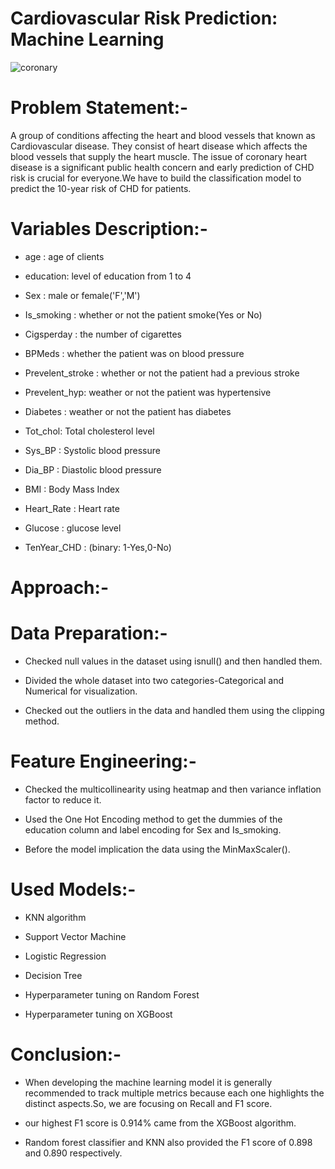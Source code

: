 # Cardiovascular Risk Prediction: Machine Learning
![coronary](https://github.com/user-attachments/assets/042ea305-215b-458b-8fd6-67868f9fd1a7)

# Problem Statement:-
A group of conditions affecting the heart and blood vessels that known as Cardiovascular disease. They consist of heart disease which affects the blood vessels that supply the heart muscle. The issue of coronary heart disease is a significant public health concern and early prediction of CHD risk is crucial for everyone.We have to build the classification model to predict the 10-year risk of CHD for patients.
# Variables Description:-
- age : age of clients

- education: level of education from 1 to 4

- Sex : male or female('F','M')

- Is_smoking : whether or not the patient smoke(Yes or No)

- Cigsperday : the number of cigarettes

- BPMeds : whether the patient was on blood pressure

- Prevelent_stroke : whether or not the patient had a previous stroke

- Prevelent_hyp: weather or not the patient was hypertensive

- Diabetes : weather or not the patient has diabetes

- Tot_chol: Total cholesterol level

- Sys_BP : Systolic blood pressure

- Dia_BP : Diastolic blood pressure

- BMI : Body Mass Index

- Heart_Rate : Heart rate

- Glucose : glucose level

- TenYear_CHD : (binary: 1-Yes,0-No)
# Approach:-
# Data Preparation:-
- Checked null values in the dataset using isnull() and then handled them.

- Divided the whole dataset into two categories-Categorical and Numerical for visualization.

- Checked out the outliers in the data and handled them using the clipping method.

# Feature Engineering:-
- Checked the multicollinearity using heatmap and then variance inflation factor to reduce it.

- Used the One Hot Encoding method to get the dummies of the education column and label encoding for Sex and Is_smoking.

- Before the model implication the data using the MinMaxScaler().
# Used Models:-
- KNN algorithm

- Support Vector Machine

- Logistic Regression

- Decision Tree

- Hyperparameter tuning on Random Forest

- Hyperparameter tuning on XGBoost

# Conclusion:-

- When developing the machine learning model it is generally recommended to track multiple metrics because each one highlights the distinct aspects.So, we are focusing on Recall and F1 score.

- our highest F1 score is 0.914% came from the XGBoost algorithm.

- Random forest classifier and KNN also provided the F1 score of 0.898 and 0.890 respectively.




